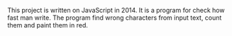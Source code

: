 This project is written on JavaScript in 2014. It is a program for check how fast man write. The program find wrong characters from input text, count them and paint them in red.